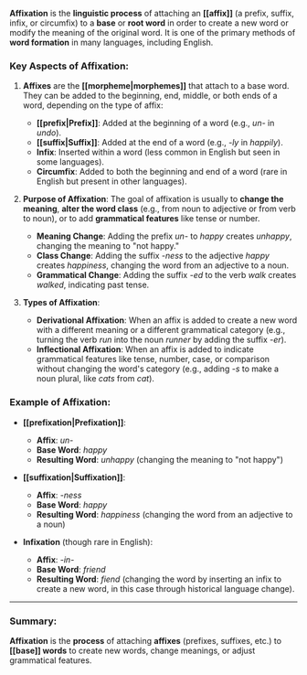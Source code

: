 **Affixation** is the **linguistic process** of attaching an **[[affix]]** (a prefix, suffix, infix, or circumfix) to a **base** or **root word** in order to create a new word or modify the meaning of the original word. It is one of the primary methods of **word formation** in many languages, including English.

### Key Aspects of Affixation:

1. **Affixes** are the **[[morpheme|morphemes]]** that attach to a base word. They can be added to the beginning, end, middle, or both ends of a word, depending on the type of affix:
    
    - **[[prefix|Prefix]]**: Added at the beginning of a word (e.g., _un-_ in _undo_).
    - **[[suffix|Suffix]]**: Added at the end of a word (e.g., _-ly_ in _happily_).
    - **Infix**: Inserted within a word (less common in English but seen in some languages).
    - **Circumfix**: Added to both the beginning and end of a word (rare in English but present in other languages).
2. **Purpose of Affixation**: The goal of affixation is usually to **change the meaning**, **alter the word class** (e.g., from noun to adjective or from verb to noun), or to add **grammatical features** like tense or number.
    
    - **Meaning Change**: Adding the prefix _un-_ to _happy_ creates _unhappy_, changing the meaning to "not happy."
    - **Class Change**: Adding the suffix _-ness_ to the adjective _happy_ creates _happiness_, changing the word from an adjective to a noun.
    - **Grammatical Change**: Adding the suffix _-ed_ to the verb _walk_ creates _walked_, indicating past tense.
3. **Types of Affixation**:
    
    - **Derivational Affixation**: When an affix is added to create a new word with a different meaning or a different grammatical category (e.g., turning the verb _run_ into the noun _runner_ by adding the suffix _-er_).
    - **Inflectional Affixation**: When an affix is added to indicate grammatical features like tense, number, case, or comparison without changing the word's category (e.g., adding _-s_ to make a noun plural, like _cats_ from _cat_).

### Example of Affixation:

- **[[prefixation|Prefixation]]**:
    
    - **Affix**: _un-_
    - **Base Word**: _happy_
    - **Resulting Word**: _unhappy_ (changing the meaning to "not happy")
- **[[suffixation|Suffixation]]**:
    
    - **Affix**: _-ness_
    - **Base Word**: _happy_
    - **Resulting Word**: _happiness_ (changing the word from an adjective to a noun)
- **Infixation** (though rare in English):
    
    - **Affix**: _-in-_
    - **Base Word**: _friend_
    - **Resulting Word**: _fiend_ (changing the word by inserting an infix to create a new word, in this case through historical language change).

---

### Summary:

**Affixation** is the **process** of attaching **affixes** (prefixes, suffixes, etc.) to **[[base]] words** to create new words, change meanings, or adjust grammatical features.